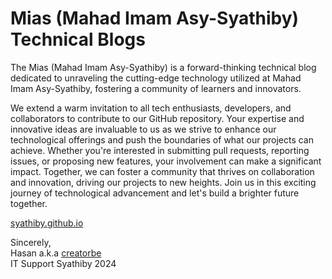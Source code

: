 # Mias (Mahad Imam Asy-Syathiby) Technical Blogs

The Mias (Mahad Imam Asy-Syathiby) is a forward-thinking technical blog dedicated to unraveling the cutting-edge technology utilized at Mahad Imam Asy-Syathiby, fostering a community of learners and innovators.

We extend a warm invitation to all tech enthusiasts, developers, and collaborators to contribute to our GitHub repository. Your expertise and innovative ideas are invaluable to us as we strive to enhance our technological offerings and push the boundaries of what our projects can achieve. Whether you're interested in submitting pull requests, reporting issues, or proposing new features, your involvement can make a significant impact. Together, we can foster a community that thrives on collaboration and innovation, driving our projects to new heights. Join us in this exciting journey of technological advancement and let's build a brighter future together.

<a href="https://syathiby.github.io" target="_blank">syathiby.github.io</a>

Sincerely,<br/>
Hasan a.k.a [creatorbe](https://github.com/CreatorB)<br/>
IT Support Syathiby 2024
